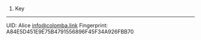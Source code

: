 1. Key
----------------
UID:             Alice <info@colomba.link>
Fingerprint:     A84E5D451E9E75B4791556896F45F34A926FBB70
